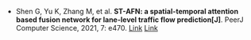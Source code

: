 * Shen G, Yu K, Zhang M, et al. <b>ST-AFN: a spatial-temporal attention based fusion network for lane-level traffic flow prediction[J]</b>. PeerJ Computer Science, 2021, 7: e470. [Link](https://peerj.com/articles/cs-470/) [Link](https://github.com/MCyutou/ST-AFN)